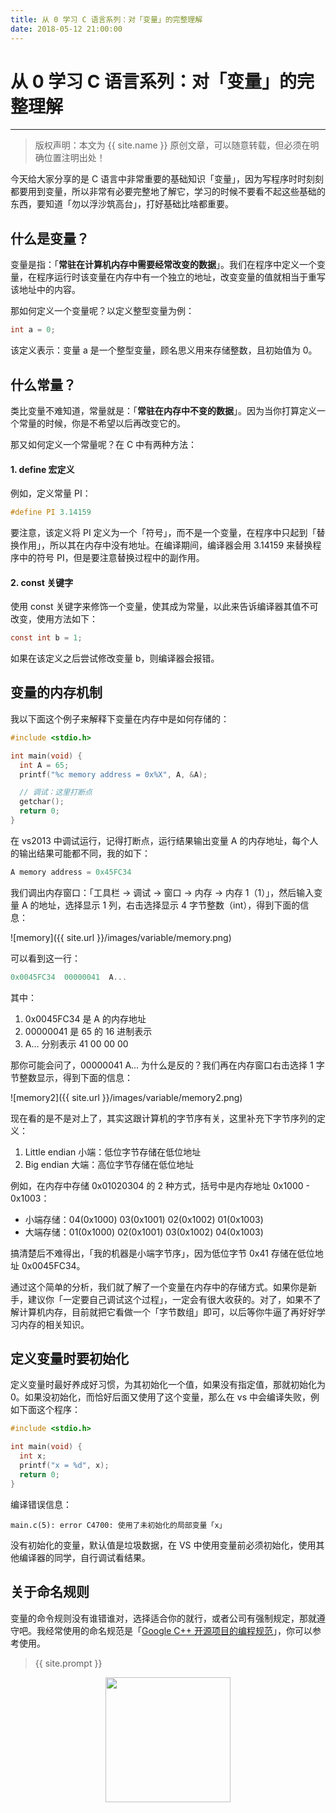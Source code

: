 ```yaml
---
title: 从 0 学习 C 语言系列：对「变量」的完整理解
date: 2018-05-12 21:00:00
---
```

# 从 0 学习 C 语言系列：对「变量」的完整理解
***
> 版权声明：本文为 {{ site.name }} 原创文章，可以随意转载，但必须在明确位置注明出处！


今天给大家分享的是 C 语言中非常重要的基础知识「变量」，因为写程序时时刻刻都要用到变量，所以非常有必要完整地了解它，学习的时候不要看不起这些基础的东西，要知道「勿以浮沙筑高台」，打好基础比啥都重要。

## 什么是变量？
变量是指：「**常驻在计算机内存中需要经常改变的数据**」。我们在程序中定义一个变量，在程序运行时该变量在内存中有一个独立的地址，改变变量的值就相当于重写该地址中的内容。

那如何定义一个变量呢？以定义整型变量为例：
```c
int a = 0;
```
该定义表示：变量 a 是一个整型变量，顾名思义用来存储整数，且初始值为 0。

## 什么常量？
类比变量不难知道，常量就是：「**常驻在内存中不变的数据**」。因为当你打算定义一个常量的时候，你是不希望以后再改变它的。

那又如何定义一个常量呢？在 C 中有两种方法：

#### 1. define 宏定义
例如，定义常量 PI：
```c
#define PI 3.14159
```
要注意，该定义将 PI 定义为一个「符号」，而不是一个变量，在程序中只起到「替换作用」，所以其在内存中没有地址。在编译期间，编译器会用 3.14159 来替换程序中的符号 PI，但是要注意替换过程中的副作用。

#### 2. const 关键字
使用 const 关键字来修饰一个变量，使其成为常量，以此来告诉编译器其值不可改变，使用方法如下：
```c
const int b = 1;
```
如果在该定义之后尝试修改变量 b，则编译器会报错。

## 变量的内存机制
我以下面这个例子来解释下变量在内存中是如何存储的：
```c
#include <stdio.h>

int main(void) {
  int A = 65;
  printf("%c memory address = 0x%X", A, &A);

  // 调试：这里打断点
  getchar();
  return 0;
}
```
在 vs2013 中调试运行，记得打断点，运行结果输出变量 A 的内存地址，每个人的输出结果可能都不同，我的如下：
```c
A memory address = 0x45FC34
```
我们调出内存窗口：「工具栏 -> 调试 -> 窗口 -> 内存 -> 内存 1（1）」，然后输入变量 A 的地址，选择显示 1 列，右击选择显示 4 字节整数（int），得到下面的信息：

![memory]({{ site.url }}/images/variable/memory.png)


可以看到这一行：
```c
0x0045FC34  00000041  A...
```
其中：
1. 0x0045FC34 是 A 的内存地址
2. 00000041 是 65 的 16 进制表示
3. A... 分别表示 41 00 00 00

那你可能会问了，00000041  A... 为什么是反的？我们再在内存窗口右击选择 1 字节整数显示，得到下面的信息：

![memory2]({{ site.url }}/images/variable/memory2.png)


现在看的是不是对上了，其实这跟计算机的字节序有关，这里补充下字节序列的定义：

1. Little endian 小端：低位字节存储在低位地址
2. Big endian 大端：高位字节存储在低位地址

例如，在内存中存储 0x01020304 的 2 种方式，括号中是内存地址 0x1000 - 0x1003：

- 小端存储：04(0x1000) 03(0x1001) 02(0x1002) 01(0x1003)
- 大端存储：01(0x1000) 02(0x1001) 03(0x1002) 04(0x1003)

搞清楚后不难得出，「我的机器是小端字节序」，因为低位字节 0x41 存储在低位地址 0x0045FC34。

通过这个简单的分析，我们就了解了一个变量在内存中的存储方式。如果你是新手，建议你「一定要自己调试这个过程」，一定会有很大收获的。对了，如果不了解计算机内存，目前就把它看做一个「字节数组」即可，以后等你牛逼了再好好学习内存的相关知识。


## 定义变量时要初始化
定义变量时最好养成好习惯，为其初始化一个值，如果没有指定值，那就初始化为 0。如果没初始化，而恰好后面又使用了这个变量，那么在 vs 中会编译失败，例如下面这个程序：
```c
#include <stdio.h>

int main(void) {
  int x;
  printf("x = %d", x);
  return 0;
}
```
编译错误信息：
```
main.c(5): error C4700: 使用了未初始化的局部变量「x」
```
没有初始化的变量，默认值是垃圾数据，在 VS 中使用变量前必须初始化，使用其他编译器的同学，自行调试看结果。

## 关于命名规则
变量的命令规则没有谁错谁对，选择适合你的就行，或者公司有强制规定，那就遵守吧。我经常使用的命名规范是「[Google C++ 开源项目的编程规范](http://zh-google-styleguide.readthedocs.io/en/latest/google-cpp-styleguide/contents/)」，你可以参考使用。



> {{ site.prompt }}

<div  align="center">
<img src="{{ site.url }}/images/wechart.jpg" width = "200" height = "200"/>
